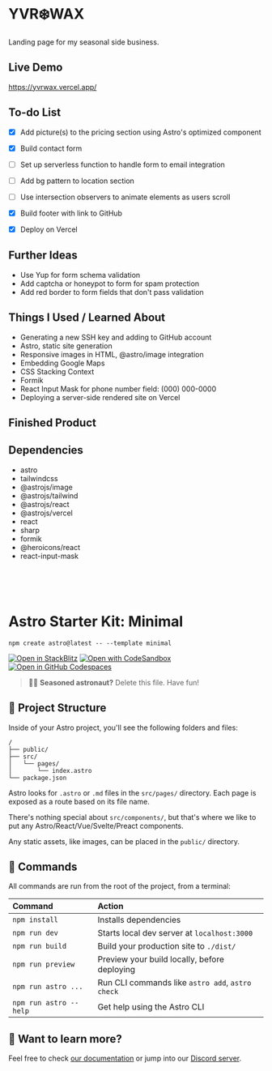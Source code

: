 # YVR❄️WAX
Landing page for my seasonal side business.  
  

  
## Live Demo  
  https://yvrwax.vercel.app/
  
## To-do List  
- [x] Add picture(s) to the pricing section using Astro's optimized component
- [x] Build contact form
- [ ] Set up serverless function to handle form to email integration
- [ ] Add bg pattern to location section
- [ ] Use intersection observers to animate elements as users scroll
- [x] Build footer with link to GitHub
- [x] Deploy on Vercel
  

  
## Further Ideas  
* Use Yup for form schema validation
* Add captcha or honeypot to form for spam protection
* Add red border to form fields that don't pass validation
  

## Things I Used / Learned About
* Generating a new SSH key and adding to GitHub account
* Astro, static site generation
* Responsive images in HTML, @astro/image integration
* Embedding Google Maps  
* CSS Stacking Context  
* Formik
* React Input Mask for phone number field: (000) 000-0000
* Deploying a server-side rendered site on Vercel

## Finished Product  


## Dependencies
* astro
* tailwindcss
* @astrojs/image
* @astrojs/tailwind
* @astrojs/react
* @astrojs/vercel
* react
* sharp
* formik
* @heroicons/react
* react-input-mask

<br/>
<br/>
<br/>

# Astro Starter Kit: Minimal

```
npm create astro@latest -- --template minimal
```

[![Open in StackBlitz](https://developer.stackblitz.com/img/open_in_stackblitz.svg)](https://stackblitz.com/github/withastro/astro/tree/latest/examples/minimal)
[![Open with CodeSandbox](https://assets.codesandbox.io/github/button-edit-lime.svg)](https://codesandbox.io/p/sandbox/github/withastro/astro/tree/latest/examples/minimal)
[![Open in GitHub Codespaces](https://github.com/codespaces/badge.svg)](https://codespaces.new/withastro/astro?devcontainer_path=.devcontainer/minimal/devcontainer.json)

> 🧑‍🚀 **Seasoned astronaut?** Delete this file. Have fun!

## 🚀 Project Structure

Inside of your Astro project, you'll see the following folders and files:

```
/
├── public/
├── src/
│   └── pages/
│       └── index.astro
└── package.json
```

Astro looks for `.astro` or `.md` files in the `src/pages/` directory. Each page is exposed as a route based on its file name.

There's nothing special about `src/components/`, but that's where we like to put any Astro/React/Vue/Svelte/Preact components.

Any static assets, like images, can be placed in the `public/` directory.

## 🧞 Commands

All commands are run from the root of the project, from a terminal:

| Command                | Action                                           |
| :--------------------- | :----------------------------------------------- |
| `npm install`          | Installs dependencies                            |
| `npm run dev`          | Starts local dev server at `localhost:3000`      |
| `npm run build`        | Build your production site to `./dist/`          |
| `npm run preview`      | Preview your build locally, before deploying     |
| `npm run astro ...`    | Run CLI commands like `astro add`, `astro check` |
| `npm run astro --help` | Get help using the Astro CLI                     |

## 👀 Want to learn more?

Feel free to check [our documentation](https://docs.astro.build) or jump into our [Discord server](https://astro.build/chat).
